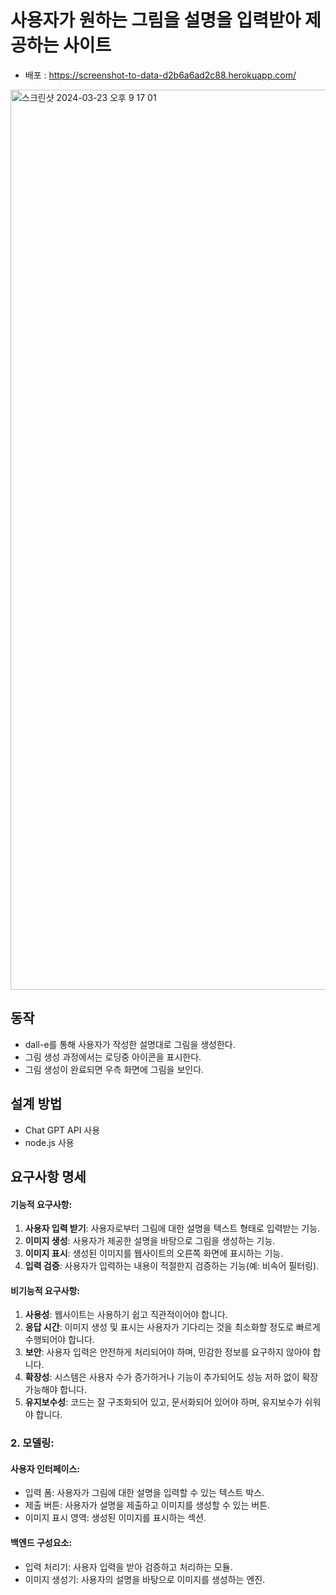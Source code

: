 # 사용자가 원하는 그림을 설명을 입력받아 제공하는 사이트
- 배포 : https://screenshot-to-data-d2b6a6ad2c88.herokuapp.com/

<img width="1440" alt="스크린샷 2024-03-23 오후 9 17 01" src="https://github.com/Ellie998/screenshot-to-data/assets/89681100/38f0aeed-3767-4793-9ed2-420a3fa171ae">

## 동작
- dall-e를 통해 사용자가 작성한 설명대로 그림을 생성한다.
- 그림 생성 과정에서는 로딩중 아이콘을 표시한다.
- 그림 생성이 완료되면 우측 화면에 그림을 보인다.

## 설계 방법
- Chat GPT API 사용
- node.js 사용

## 요구사항 명세

#### 기능적 요구사항:

1. **사용자 입력 받기**: 사용자로부터 그림에 대한 설명을 텍스트 형태로 입력받는 기능.
2. **이미지 생성**: 사용자가 제공한 설명을 바탕으로 그림을 생성하는 기능.
3. **이미지 표시**: 생성된 이미지를 웹사이트의 오른쪽 화면에 표시하는 기능.
4. **입력 검증**: 사용자가 입력하는 내용이 적절한지 검증하는 기능(예: 비속어 필터링).

#### 비기능적 요구사항:

1. **사용성**: 웹사이트는 사용하기 쉽고 직관적이어야 합니다.
2. **응답 시간**: 이미지 생성 및 표시는 사용자가 기다리는 것을 최소화할 정도로 빠르게 수행되어야 합니다.
3. **보안**: 사용자 입력은 안전하게 처리되어야 하며, 민감한 정보를 요구하지 않아야 합니다.
4. **확장성**: 시스템은 사용자 수가 증가하거나 기능이 추가되어도 성능 저하 없이 확장 가능해야 합니다.
5. **유지보수성**: 코드는 잘 구조화되어 있고, 문서화되어 있어야 하며, 유지보수가 쉬워야 합니다.

### 2. 모델링:

#### 사용자 인터페이스:

- 입력 폼: 사용자가 그림에 대한 설명을 입력할 수 있는 텍스트 박스.
- 제출 버튼: 사용자가 설명을 제출하고 이미지를 생성할 수 있는 버튼.
- 이미지 표시 영역: 생성된 이미지를 표시하는 섹션.

#### 백엔드 구성요소:

- 입력 처리기: 사용자 입력을 받아 검증하고 처리하는 모듈.
- 이미지 생성기: 사용자의 설명을 바탕으로 이미지를 생성하는 엔진.
